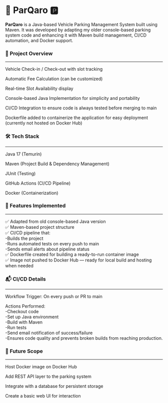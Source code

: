 # 🚗 ParQaro 🅿️

<b>ParQaro</b> is a Java-based Vehicle Parking Management System built using Maven.
It was developed by adapting my older console-based parking system code and enhancing it with Maven build management, CI/CD automation, and Docker support.

### 📜 Project Overview
---
Vehicle Check-in / Check-out with slot tracking

Automatic Fee Calculation (can be customized)

Real-time Slot Availability display

Console-based Java Implementation for simplicity and portability

CI/CD Integration to ensure code is always tested before merging to main

Dockerfile added to containerize the application for easy deployment (currently not hosted on Docker Hub)


### 🛠️ Tech Stack
---
Java 17 (Temurin)

Maven (Project Build & Dependency Management)

JUnit (Testing)

GitHub Actions (CI/CD Pipeline)

Docker (Containerization)

### 🔧 Features Implemented
---
✅ Adapted from old console-based Java version<br>
✅ Maven-based project structure<br>
✅ CI/CD pipeline that:<br>
 -Builds the project<br>
    -Runs automated tests on every push to main<br>
    -Sends email alerts about pipeline status<br>
✅ Dockerfile created for building a ready-to-run container image<br>
✅ Image not pushed to Docker Hub — ready for local build and hosting when needed<br>

### 📬 CI/CD Details
---
Workflow Trigger: On every push or PR to main

Actions Performed:<br>
    -Checkout code<br>
    -Set up Java environment<br>
-Build with Maven<br>
-Run tests<br>
-Send email notification of success/failure<br>
-Ensures code quality and prevents broken builds from reaching production.<br>

### 🔮 Future Scope
---
Host Docker image on Docker Hub

Add REST API layer to the parking system

Integrate with a database for persistent storage

Create a basic web UI for interaction

